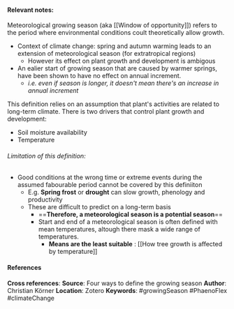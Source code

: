 #### **Relevant notes**:
Meteorological growing season (aka [[Window of opportunity]]) refers to the period where environmental conditions coult theoretically allow growth.
- Context of climate change: spring and autumn warming leads to an extension of meteorological season (for extratropical regions)
	- However its effect on plant growth and development is ambigous
- An ealier start of growing season that are caused by warmer springs, have been shown to have no effect on annual increment. 
	- *i.e. even if season is longer, it doesn't mean there's an increase in annual increment*

This definition relies on an assumption that plant's activities are related to long-term climate. There is two drivers that control plant growth and development:
- Soil moisture availability
- Temperature
###### Limitation of this definition:
- Good conditions at the wrong time or extreme events during the assumed fabourable period  cannot be covered by this definiiton
	- E.g. **Spring frost** or **drought** can slow growth, phenology and productivity
	- These are difficult to predict on a long-term basis
		- ==**Therefore, a meteorological season is a potential season**==
		- Start and end of a meteorological season is often defined with mean temperatures, altough there mask a wide range of temperatures. 
			- **Means are the least suitable** : [[How tree growth is affected by temperature]]
#### References
**Cross references**: 
**Source**: Four ways to define the growing season
**Author**: Christian Körner
**Location**: Zotero
**Keywords**: #growingSeason #PhaenoFlex #climateChange 